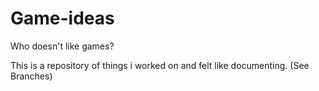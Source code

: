 # Game-ideas
Who doesn't like games?

This is a repository of things i worked on and felt like documenting. (See Branches)
